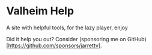 # Valheim Help

A site with helpful tools, for the lazy player, enjoy

Did it help you out? Consider (sponsoring me on GitHub)[https://github.com/sponsors/jarrettv].